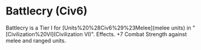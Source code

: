 # Battlecry (Civ6)

Battlecry is a Tier I for [Units%20%28Civ6%29%23Melee](melee units) in "[Civilization%20VI](Civilization VI)".
Effects.
+7 Combat Strength against melee and ranged units.